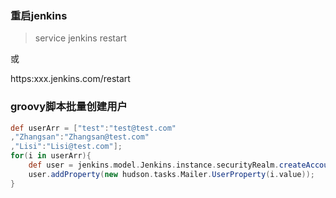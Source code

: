 ### 重启jenkins
>service jenkins restart

或 

https:xxx.jenkins.com/restart

### groovy脚本批量创建用户
```groovy
def userArr = ["test":"test@test.com"
,"Zhangsan":"Zhangsan@test.com"
,"Lisi":"Lisi@test.com"];
for(i in userArr){
	def user = jenkins.model.Jenkins.instance.securityRealm.createAccount(i.key, "abcd@1234");
    user.addProperty(new hudson.tasks.Mailer.UserProperty(i.value)); 
}
```
